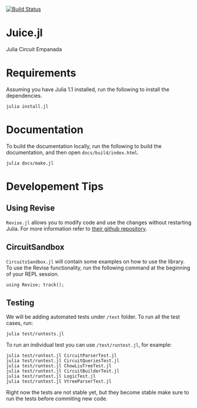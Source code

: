 [![Build Status](https://travis-ci.com/UCLA-StarAI/Juice.jl.svg?token=WqP1S31vh9msACoVUepf&branch=master)](https://travis-ci.com/UCLA-StarAI/Juice.jl)

# Juice.jl
Julia Circuit Empanada


# Requirements

Assuming you have Julia 1.1 installed, run the following to install the dependencies.

 ``julia install.jl``


# Documentation

To build the documentation locally, run the following to build the documentation, and then open `docs/build/index.html`.

    julia docs/make.jl




# Developement Tips

## Using Revise

`Revise.jl` allows you to modify code and use the changes without restarting Julia. For more information refer to [their github repository](https://github.com/timholy/Revise.jl).

## CircuitSandbox

`CircuitsSandbox.jl` will contain some examples on how to use the library. To use the Revise functionality, run the following command at the beginning of your REPL session.

    using Revise; track();

## Testing

We will be adding automated tests under `/test` folder. To run all the test cases, run:

    julia test/runtests.jl

To run an individual test you can use `/test/runtest.jl`, for example:

    julia test/runtest.jl CircuitParserTest.jl
    julia test/runtest.jl CircuitQueriesTest.jl
    julia test/runtest.jl ChowLiuTreeTest.jl
    julia test/runtest.jl CircuitBuilderTest.jl
    julia test/runtest.jl LogicTest.jl
    julia test/runtest.jl VtreeParserTest.jl


Right now the tests are not stable yet, but they become stable make sure to run the tests before commiting new code.
